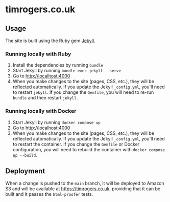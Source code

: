 # timrogers.co.uk

## Usage

The site is built using the Ruby gem [Jekyll](https://jekyllrb.com).

### Running locally with Ruby

1. Install the dependencies by running `bundle`
2. Start Jekyll by running `bundle exec jekyll --serve`
3. Go to <http://localhost:4000>
4. When you make changes to the site (pages, CSS, etc.), they will be reflected automatically. If you update the Jekyll `_config.yml`, you'll need to restart `jekyll`. If you change the `Gemfile`, you will need to re-run `bundle` and then restart `jekyll`.

### Running locally with Docker

1. Start Jekyll by running `docker compose up`
2. Go to <http://localhost:4000>
3. When you make changes to the site (pages, CSS, etc.), they will be reflected automatically. If you update the Jekyll `_config.yml`, you'll need to restart the container. If you change the `Gemfile` or Docker configuration, you will need to rebuild the container with `docker compose up --build`.
## Deployment

When a change is pushed to the `main` branch, it will be deployed to Amazon S3 and will be available at <https://timrogers.co.uk>, providing that it can be built and it passes the `html-proofer` tests.

